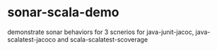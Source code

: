 # sonar-scala-demo
demonstrate sonar behaviors for 3 scnerios for java-junit-jacoc, java-scalatest-jacoco and scala-scalatest-scoverage 
